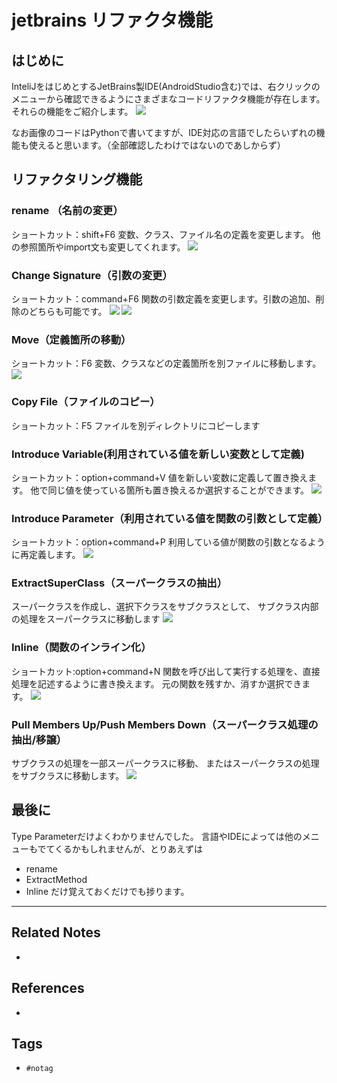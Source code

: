 # jetbrains リファクタ機能
## はじめに
InteliJをはじめとするJetBrains製IDE(AndroidStudio含む)では、右クリックのメニューから確認できるようにさまざまなコードリファクタ機能が存在します。それらの機能をご紹介します。
![](https://storage.googleapis.com/zenn-user-upload/ytimuy97qoq28tlas56zdh3r3coa)

なお画像のコードはPythonで書いてますが、IDE対応の言語でしたらいずれの機能も使えると思います。（全部確認したわけではないのであしからず）

## リファクタリング機能
### rename （名前の変更）
ショートカット：shift+F6
変数、クラス、ファイル名の定義を変更します。
他の参照箇所やimport文も変更してくれます。
![](https://storage.googleapis.com/zenn-user-upload/ep5mkhgtkobd0dwxlq711tyuhapr)

### Change Signature（引数の変更）
ショートカット：command+F6
関数の引数定義を変更します。引数の追加、削除のどちらも可能です。
![](https://storage.googleapis.com/zenn-user-upload/k5xx5k711e9sw365ycaiilryuecm)
![](https://storage.googleapis.com/zenn-user-upload/p3tyujdi6wnd37krw6b4jpgruexv)

### Move（定義箇所の移動）
ショートカット：F6
変数、クラスなどの定義箇所を別ファイルに移動します。
![](https://storage.googleapis.com/zenn-user-upload/v717ps5euorewb5lne244v6afsrn)

### Copy File（ファイルのコピー）
ショートカット：F5
ファイルを別ディレクトリにコピーします

### Introduce Variable(利用されている値を新しい変数として定義)
ショートカット：option+command+V
値を新しい変数に定義して置き換えます。
他で同じ値を使っている箇所も置き換えるか選択することができます。
![](https://storage.googleapis.com/zenn-user-upload/lt5g0348tmx4oxwdio501epbfvti)

### Introduce Parameter（利用されている値を関数の引数として定義）
ショートカット：option+command+P
利用している値が関数の引数となるように再定義します。
![](https://storage.googleapis.com/zenn-user-upload/df0qpr5tiv1uxjfh827itufdnh6o)

### ExtractSuperClass（スーパークラスの抽出）
スーパークラスを作成し、選択下クラスをサブクラスとして、
サブクラス内部の処理をスーパークラスに移動します
![](https://storage.googleapis.com/zenn-user-upload/qai5xkmah7ud6fiqworpfh0y4uvd)

### Inline（関数のインライン化）
ショートカット:option+command+N
関数を呼び出して実行する処理を、直接処理を記述するように書き換えます。
元の関数を残すか、消すか選択できます。
![](https://storage.googleapis.com/zenn-user-upload/dqvfncwh0kd1bnx47qvdejwa5jt8)

### Pull Members Up/Push Members Down（スーパークラス処理の抽出/移譲）
サブクラスの処理を一部スーパークラスに移動、
またはスーパークラスの処理をサブクラスに移動します。
![](https://storage.googleapis.com/zenn-user-upload/27dztwh97gs0qg39kfuauqdrkl1i)

## 最後に
Type Parameterだけよくわかりませんでした。
言語やIDEによっては他のメニューもでてくるかもしれませんが、とりあえずは
- rename
- ExtractMethod
- Inline
だけ覚えておくだけでも捗ります。

---
## Related Notes
- 

## References
- 

## Tags
- `#notag`